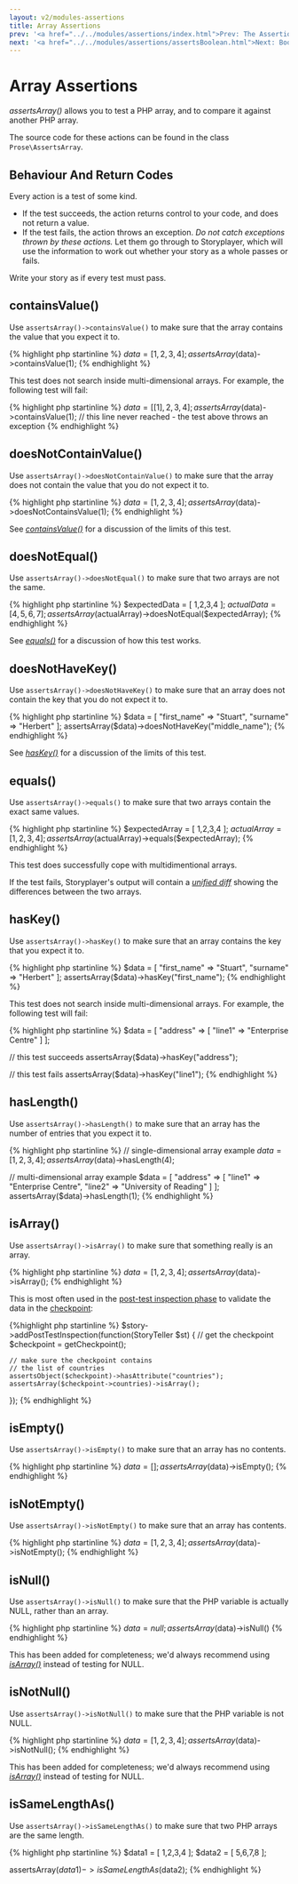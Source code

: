 ```yaml
---
layout: v2/modules-assertions
title: Array Assertions
prev: '<a href="../../modules/assertions/index.html">Prev: The Assertions Module</a>'
next: '<a href="../../modules/assertions/assertsBoolean.html">Next: Boolean Assertions</a>'
---
```


# Array Assertions

_assertsArray()_ allows you to test a PHP array, and to compare it against another PHP array.

The source code for these actions can be found in the class `Prose\AssertsArray`.

## Behaviour And Return Codes

Every action is a test of some kind.

* If the test succeeds, the action returns control to your code, and does not return a value.
* If the test fails, the action throws an exception. _Do not catch exceptions thrown by these actions._ Let them go through to Storyplayer, which will use the information to work out whether your story as a whole passes or fails.

Write your story as if every test must pass.

## containsValue()

Use `assertsArray()->containsValue()` to make sure that the array contains the value that you expect it to.

{% highlight php startinline %}
$data = [ 1,2,3,4 ];
assertsArray($data)->containsValue(1);
{% endhighlight %}

This test does not search inside multi-dimensional arrays.  For example, the following test will fail:

{% highlight php startinline %}
$data =  [ [1], 2, 3, 4 ];
assertsArray($data)->containsValue(1);
// this line never reached - the test above throws an exception
{% endhighlight %}

## doesNotContainValue()

Use `assertsArray()->doesNotContainValue()` to make sure that the array does not contain the value that you do not expect it to.

{% highlight php startinline %}
$data = [ 1,2,3,4 ];
assertsArray($data)->doesNotContainsValue(1);
{% endhighlight %}

See _[containsValue()](#containsvalue)_ for a discussion of the limits of this test.

## doesNotEqual()

Use `assertsArray()->doesNotEqual()` to make sure that two arrays are not the same.

{% highlight php startinline %}
$expectedData = [ 1,2,3,4 ];
$actualData   = [ 4,5,6,7 ];
assertsArray($actualArray)->doesNotEqual($expectedArray);
{% endhighlight %}

See _[equals()](#equals)_ for a discussion of how this test works.

## doesNotHaveKey()

Use `assertsArray()->doesNotHaveKey()` to make sure that an array does not contain the key that you do not expect it to.

{% highlight php startinline %}
$data = [ "first_name" => "Stuart", "surname" => "Herbert" ];
assertsArray($data)->doesNotHaveKey("middle_name");
{% endhighlight %}

See _[hasKey()](#haskey)_ for a discussion of the limits of this test.

## equals()

Use `assertsArray()->equals()` to make sure that two arrays contain the exact same values.

{% highlight php startinline %}
$expectedArray = [ 1,2,3,4 ];
$actualArray = [ 1,2,3,4 ];
assertsArray($actualArray)->equals($expectedArray);
{% endhighlight %}

This test does successfully cope with multidimentional arrays.

If the test fails, Storyplayer's output will contain a _[unified diff](http://en.wikipedia.org/wiki/Diff#Unified_format)_ showing the differences between the two arrays.

## hasKey()

Use `assertsArray()->hasKey()` to make sure that an array contains the key that you expect it to.

{% highlight php startinline %}
$data = [ "first_name" => "Stuart", "surname" => "Herbert" ];
assertsArray($data)->hasKey("first_name");
{% endhighlight %}

This test does not search inside multi-dimensional arrays.  For example, the following test will fail:

{% highlight php startinline %}
$data = [ "address" => [ "line1" => "Enterprise Centre" ] ];

// this test succeeds
assertsArray($data)->hasKey("address");

// this test fails
assertsArray($data)->hasKey("line1");
{% endhighlight %}

## hasLength()

Use `assertsArray()->hasLength()` to make sure that an array has the number of entries that you expect it to.

{% highlight php startinline %}
// single-dimensional array example
$data = [ 1,2,3,4 ];
assertsArray($data)->hasLength(4);

// multi-dimensional array example
$data = [
    "address" => [
        "line1" => "Enterprise Centre",
        "line2" => "University of Reading"
    ]
];
assertsArray($data)->hasLength(1);
{% endhighlight %}

## isArray()

Use `assertsArray()->isArray()` to make sure that something really is an array.

{% highlight php startinline %}
$data = [ 1,2,3,4 ];
assertsArray($data)->isArray();
{% endhighlight %}

This is most often used in the [post-test inspection phase](../../stories/post-test-inspection.html) to validate the data in the [checkpoint](../../stories/the-checkpoint.html):

{%highlight php startinline %}
$story->addPostTestInspection(function(StoryTeller $st) {
    // get the checkpoint
    $checkpoint = getCheckpoint();

    // make sure the checkpoint contains
    // the list of countries
    assertsObject($checkpoint)->hasAttribute("countries");
    assertsArray($checkpoint->countries)->isArray();
});
{% endhighlight %}

## isEmpty()

Use `assertsArray()->isEmpty()` to make sure that an array has no contents.

{% highlight php startinline %}
$data = [ ];
assertsArray($data)->isEmpty();
{% endhighlight %}

## isNotEmpty()

Use `assertsArray()->isNotEmpty()` to make sure that an array has contents.

{% highlight php startinline %}
$data = [ 1,2,3,4 ];
assertsArray($data)->isNotEmpty();
{% endhighlight %}

## isNull()

Use `assertsArray()->isNull()` to make sure that the PHP variable is actually NULL, rather than an array.

{% highlight php startinline %}
$data = null;
assertsArray($data)->isNull()
{% endhighlight %}

This has been added for completeness; we'd always recommend using _[isArray()](#isarray)_ instead of testing for NULL.

## isNotNull()

Use `assertsArray()->isNotNull()` to make sure that the PHP variable is not NULL.

{% highlight php startinline %}
$data = [ 1,2,3,4 ];
assertsArray($data)->isNotNull();
{% endhighlight %}

This has been added for completeness; we'd always recommend using _[isArray()](#isarray)_ instead of testing for NULL.

## isSameLengthAs()

Use `assertsArray()->isSameLengthAs()` to make sure that two PHP arrays are the same length.

{% highlight php startinline %}
$data1 = [ 1,2,3,4 ];
$data2 = [ 5,6,7,8 ];

assertsArray($data1)->isSameLengthAs($data2);
{% endhighlight %}